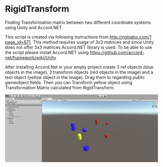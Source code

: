 # RigidTransform
Finding Transformation matrix between two different coordinate systems using Unity and Accord.NET

This script is created via following instructions from http://nghiaho.com/?page_id=671. This method requires usage of 3x3 matrices and since Unity does not offer 3x3 matrices Accord.NET library is used. To be able to use the script please install Accord.NET using https://github.com/accord-net/framework/wiki/Unity

After installing Accord.Net in your empty project create 3 ref objects (blue objects in the image), 3 transform objects (red objects in the image) and a test object (yellow object in the image). Drag them to regarding public gameobject fields. Then you can Transform yellow object using Transformation Matrix calculated from RigidTransform. 

![alt text](https://github.com/alikanat001/RigidTransform/blob/master/InitialState.png)
